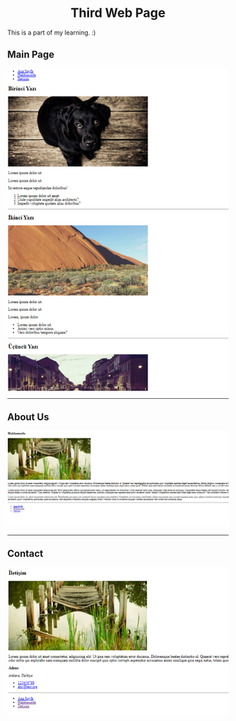 <h1 align="center">Third Web Page</h1>
<p>This is a part of my learning. :) </p>

<h2>Main Page</h2>
<img src="https://github.com/isibol98/Front-End-Basics/blob/main/HTML/Third_web/main.png?raw=true" alt="main">

<hr>

<h2>About Us</h2>
<img src="https://github.com/isibol98/Front-End-Basics/blob/main/HTML/Third_web/about-us.png?raw=true" alt="about-us">

<hr>

<h2>Contact</h2>
<img src="https://github.com/isibol98/Front-End-Basics/blob/main/HTML/Third_web/contact.png?raw=true" alt="contact">
